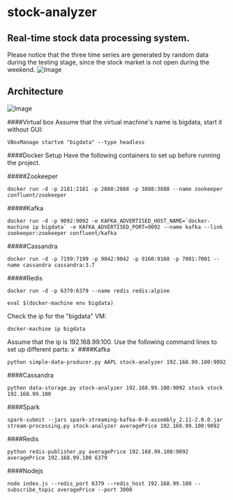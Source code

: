 # stock-analyzer

## Real-time stock data processing system.

Please notice that the three time series are generated by random data during the testing stage, since the stock market is not open during the weekend.
![Image](https://github.com/brucexiejiaming/stock-analyzer/blob/master/demo.gif?raw=true)

## Architecture
![Image](https://github.com/brucexiejiaming/stock-analyzer/blob/master/architecture.jpg?raw=true)


####Virtual box
Assume that the virtual machine's name is bigdata, start it without GUI:
~~~~
VBoxManage startvm "bigdata" --type headless
~~~~

####Docker Setup
Have the following containers to set up before running the project.

#####Zookeeper
~~~~
docker run -d -p 2181:2181 -p 2888:2888 -p 3888:3888 --name zookeeper confluent/zookeeper
~~~~

#####Kafka
~~~~
docker run -d -p 9092:9092 -e KAFKA_ADVERTISED_HOST_NAME=`docker-machine ip bigdata` -e KAFKA_ADVERTISED_PORT=9092 --name kafka --link zookeeper:zookeeper confluent/kafka
~~~~

#####Cassandra
~~~~
docker run -d -p 7199:7199 -p 9042:9042 -p 9160:9160 -p 7001:7001 --name cassandra cassandra:3.7
~~~~

#####Redis
~~~~
docker run -d -p 6379:6379 --name redis redis:alpine
~~~~


~~~~
eval $(docker-machine env bigdata)
~~~~


Check the ip for the "bigdata" VM: 
~~~~
docker-machine ip bigdata
~~~~

Assume that the ip is 192.168.99.100.
Use the following command lines to set up different parts:
x`
####Kafka
~~~~
python simple-data-producer.py AAPL stock-analyzer 192.168.99.100:9092
~~~~

####Cassandra
~~~~
python data-storage.py stock-analyzer 192.168.99.100:9092 stock stock 192.168.99.100
~~~~

####Spark
~~~~
spark-submit --jars spark-streaming-kafka-0-8-assembly_2.11-2.0.0.jar stream-processing.py stock-analyzer averagePrice 192.168.99.100:9092
~~~~

####Redis
~~~~
python redis-publisher.py averagePrice 192.168.99.100:9092 averagePrice 192.168.99.100 6379
~~~~

####Nodejs
~~~~
node index.js --redis_port 6379 --redis_host 192.168.99.100 --subscribe_topic averagePrice --port 3000
~~~~
